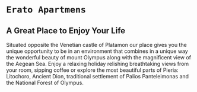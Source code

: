 # `Erato Apartmens`

## A Great Place to Enjoy Your Life

Situated opposite the Venetian castle of Platamon our place gives you the unique opportunity to be in an environment that combines in a unique way the wonderful beauty of mount Olympus along with the magnificent view of the Aegean Sea. Enjoy a relaxing holiday relishing breathtaking views from your room, sipping coffee or explore the most beautiful parts of Pieria: Litochoro, Ancient Dion, traditional settlement of Palios Panteleimonas and the National Forest of Olympus.    
